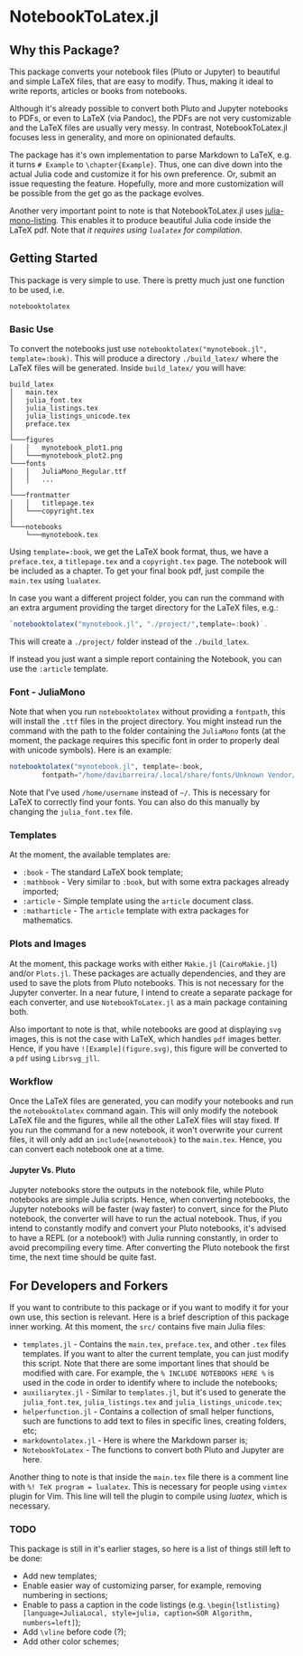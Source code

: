 # NotebookToLatex.jl

## Why this Package?
This package converts your notebook files (Pluto or Jupyter) to beautiful and
simple LaTeX files, that are easy to modify. Thus, making it ideal
to write reports, articles or books from notebooks.

Although it's already possible to convert both Pluto and Jupyter notebooks
to PDFs, or even to LaTeX (via Pandoc), the PDFs are not very customizable
and the LaTeX files are usually very messy.
In contrast, NotebookToLatex.jl focuses less in generality, and
more on opinionated defaults.

The package has it's own implementation to parse Markdown to LaTeX,
e.g. it turns `# Example` to `\chapter{Example}`. Thus,
one can dive down into the actual Julia code and customize it
for his own preference. Or, submit an issue requesting
the feature. Hopefully, more and more customization will
be possible from the get go as the package evolves.

Another very important point to note is that NotebookToLatex.jl uses
[julia-mono-listing](https://github.com/mossr/julia-mono-listings).
This enables it to produce beautiful Julia code inside the LaTeX pdf.
Note that *it requires using `lualatex` for compilation*.

## Getting Started

This package is very simple to use. There is pretty much just one
function to be used, i.e.
```@docs
notebooktolatex
```

### Basic Use
To convert the notebooks just use `notebooktolatex("mynotebook.jl", template=:book)`.
This will produce a directory `./build_latex/` where the LaTeX files
will be generated. Inside `build_latex/` you will have:
```
build_latex
│   main.tex
│   julia_font.tex
│   julia_listings.tex
│   julia_listings_unicode.tex
│   preface.tex
│
└───figures
│   │   mynotebook_plot1.png
│   └───mynotebook_plot2.png
└───fonts
│   │   JuliaMono_Regular.ttf
│   │   ...
│   
└───frontmatter
│   │   titlepage.tex
│   └───copyright.tex
│
└───notebooks
    └───mynotebook.tex
```
Using `template=:book`, we get the LaTeX book format, thus, we have a `preface.tex`,
a `titlepage.tex` and a `copyright.tex` page. The notebook will be included
as a chapter. To get your final book pdf, just compile the `main.tex` using `lualatex`.

In case you want a different project folder, you can run the command
with an extra argument providing the target directory for the LaTeX files, e.g.:
```julia
`notebooktolatex("mynotebook.jl", "./project/",template=:book)`.
```
This will create a `./project/` folder instead of the `./build_latex`.

If instead you just want a simple report containing the Notebook,
you can use the `:article` template.

### Font - JuliaMono

Note that when you run `notebooktolatex` without providing a `fontpath`,
this will install the `.ttf` files in the project directory. You might instead
run the command with the path to the folder containing the `JuliaMono` fonts (at the moment,
the package requires this specific font in order to properly deal with unicode symbols).
Here is an example:
```julia
notebooktolatex("mynotebook.jl", template=:book,
        fontpath="/home/davibarreira/.local/share/fonts/Unknown Vendor/TrueType/JuliaMono/")
```
Note that I've used `/home/username` instead of `~/`. This is necessary for LaTeX to
correctly find your fonts. You can also do this manually by changing the `julia_font.tex` file.

### Templates

At the moment, the available templates are:
* `:book` - The standard LaTeX book template;
* `:mathbook` - Very similar to `:book`, but with some extra packages already imported;
* `:article` - Simple template using the `article` document class.
* `:matharticle` - The `article` template with extra packages for mathematics.

### Plots and Images

At the moment, this package works with either `Makie.jl` (`CairoMakie.jl`)
and/or `Plots.jl`. These packages are actually dependencies, and they are used
to save the plots from Pluto notebooks. This is not necessary for the Jupyter converter.
In a near future, I intend to create a separate package for each converter, and use
`NotebookToLatex.jl` as a main package containing both.

Also important to note is that, while notebooks are good at displaying `svg` images,
this is not the case with LaTeX, which handles `pdf` images better. Hence,
if you have `![Example](figure.svg)`, this figure will be converted to a `pdf`
using `Librsvg_jll`.

### Workflow

Once the LaTeX files are generated, you can modify your notebooks and
run the `notebooktolatex` command again. This will only modify the
notebook LaTeX file and the figures, while all the other LaTeX
files will stay fixed. If you run the command for a new notebook,
it won't overwrite your current files, it will only add an
`include{newnotebook}` to the `main.tex`. Hence,
you can convert each notebook one at a time.

#### Jupyter Vs. Pluto

Jupyter notebooks store the outputs in the notebook file, while Pluto notebooks
are simple Julia scripts. Hence, when converting notebooks, the Jupyter notebooks
will be faster (way faster) to convert, since for the Pluto notebook, the converter
will have to run the actual notebook. Thus, if you intend to constantly modify
and convert your Pluto notebooks, it's advised to have a REPL (or a notebook!) 
with Julia running constantly, in order to avoid precompiling every time.
After converting the Pluto notebook the first time, the next time
should be quite fast.


## For Developers and Forkers

If you want to contribute to this package or if you want to modify it for your own use,
this section is relevant.
Here is a brief description of this package inner working.
At this moment, the `src/` contains five main Julia files:
* `templates.jl` - Contains the `main.tex`, `preface.tex`, and other `.tex` files templates.
If you want to alter the current template, you can just modify this script. Note that there are some
important lines that should be modified with care. For example, the `% INCLUDE NOTEBOOKS HERE %`
is used in the code in order to identify where to include the notebooks;
* `auxiliarytex.jl` - Similar to `templates.jl`, but it's used to generate
the `julia_font.tex`, `julia_listings.tex` and `julia_listings_unicode.tex`;
* `helperfunction.jl` - Contains a collection of small helper functions, such are
functions to add text to files in specific lines, creating folders, etc;
* `markdowntolatex.jl` - Here is where the Markdown parser is;
* `NotebookToLatex` - The functions to convert both Pluto and Jupyter are here.

Another thing to note is that inside the `main.tex` file there is a comment
line with `%! TeX program = lualatex`. This is necessary for people
using `vimtex` plugin for Vim. This line will tell the plugin to compile using
*luatex*, which is necessary.

### TODO

This package is still in it's earlier stages, so here is a list of things
still left to be done:
* Add new templates;
* Enable easier way of customizing parser, for example, removing numbering in sections;
* Enable to pass a caption in the code listings (e.g.
`\begin{lstlisting}[language=JuliaLocal, style=julia, caption=SOR Algorithm, numbers=left]`);
* Add `\vline` before code (?);
* Add other color schemes;
